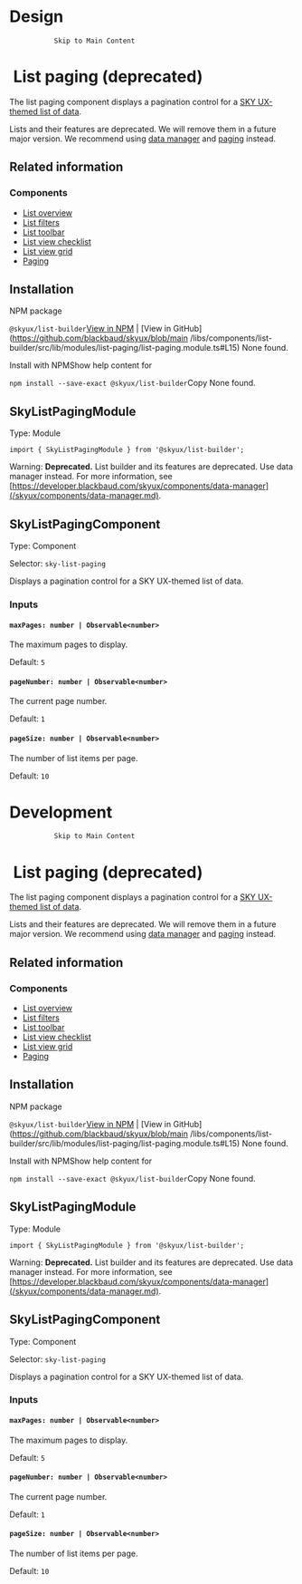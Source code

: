 # Design

               Skip to Main Content

 List paging (deprecated)
========================

The list paging component displays a pagination control for a [SKY UX-themed list of data](/skyux/components/list-overview.md).

Lists and their features are deprecated. We will remove them in a future major version. We recommend using [data manager](/skyux/components/data-manager.md) and [paging](/skyux/components/paging.md) instead.

 Related information
--------------------

### Components

*   [List overview](/skyux/components/list-overview.md)
*   [List filters](/skyux/components/list-filters.md)
*   [List toolbar](/skyux/components/list-toolbar.md)
*   [List view checklist](/skyux/components/list-view-checklist.md)
*   [List view grid](/skyux/components/list-view-grid.md)
*   [Paging](/skyux/components/paging.md)

 Installation
-------------

NPM package

`@skyux/list-builder`[View in NPM](https://www.npmjs.com/package/@skyux/list-builder) | [View in GitHub](https://github.com/blackbaud/skyux/blob/main
/libs/components/list-builder/src/lib/modules/list-paging/list-paging.module.ts#L15) None found.

Install with NPMShow help content for

`npm install --save-exact @skyux/list-builder`Copy None found.

 SkyListPagingModule
--------------------

Type: Module

`import { SkyListPagingModule } from '@skyux/list-builder';`

Warning: **Deprecated.** List builder and its features are deprecated. Use data manager instead. For more information, see [https://developer.blackbaud.com/skyux/components/data-manager](/skyux/components/data-manager.md).

 SkyListPagingComponent
-----------------------

Type: Component

Selector: `sky-list-paging`

Displays a pagination control for a SKY UX-themed list of data.

### Inputs

#### `maxPages: number | Observable<number>`

The maximum pages to display.

Default: `5`

#### `pageNumber: number | Observable<number>`

The current page number.

Default: `1`

#### `pageSize: number | Observable<number>`

The number of list items per page.

Default: `10`

# Development

               Skip to Main Content

 List paging (deprecated)
========================

The list paging component displays a pagination control for a [SKY UX-themed list of data](/skyux/components/list-overview.md).

Lists and their features are deprecated. We will remove them in a future major version. We recommend using [data manager](/skyux/components/data-manager.md) and [paging](/skyux/components/paging.md) instead.

 Related information
--------------------

### Components

*   [List overview](/skyux/components/list-overview.md)
*   [List filters](/skyux/components/list-filters.md)
*   [List toolbar](/skyux/components/list-toolbar.md)
*   [List view checklist](/skyux/components/list-view-checklist.md)
*   [List view grid](/skyux/components/list-view-grid.md)
*   [Paging](/skyux/components/paging.md)

 Installation
-------------

NPM package

`@skyux/list-builder`[View in NPM](https://www.npmjs.com/package/@skyux/list-builder) | [View in GitHub](https://github.com/blackbaud/skyux/blob/main
/libs/components/list-builder/src/lib/modules/list-paging/list-paging.module.ts#L15) None found.

Install with NPMShow help content for

`npm install --save-exact @skyux/list-builder`Copy None found.

 SkyListPagingModule
--------------------

Type: Module

`import { SkyListPagingModule } from '@skyux/list-builder';`

Warning: **Deprecated.** List builder and its features are deprecated. Use data manager instead. For more information, see [https://developer.blackbaud.com/skyux/components/data-manager](/skyux/components/data-manager.md).

 SkyListPagingComponent
-----------------------

Type: Component

Selector: `sky-list-paging`

Displays a pagination control for a SKY UX-themed list of data.

### Inputs

#### `maxPages: number | Observable<number>`

The maximum pages to display.

Default: `5`

#### `pageNumber: number | Observable<number>`

The current page number.

Default: `1`

#### `pageSize: number | Observable<number>`

The number of list items per page.

Default: `10`